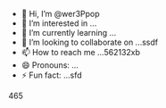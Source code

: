 - 👋 Hi, I’m @wer3Ppop
- 👀 I’m interested in ...
- 🌱 I’m currently learning ...
- 💞️ I’m looking to collaborate on ...ssdf
- 📫 How to reach me ...562132xb
- 😄 Pronouns: ...
- ⚡ Fun fact: ...sfd

<!---jl456asd
wer3Ppop/wer3Ppop is a ✨ special ✨ repository because its `README.md` (this file) appears on your GitHub profile.
You can click the Preview link to take a look at your changes.
--->465

